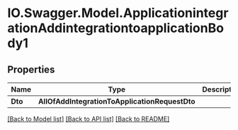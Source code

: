 # IO.Swagger.Model.ApplicationintegrationAddintegrationtoapplicationBody1
## Properties

Name | Type | Description | Notes
------------ | ------------- | ------------- | -------------
**Dto** | **AllOfAddIntegrationToApplicationRequestDto** |  | [optional] 

[[Back to Model list]](../README.md#documentation-for-models) [[Back to API list]](../README.md#documentation-for-api-endpoints) [[Back to README]](../README.md)

